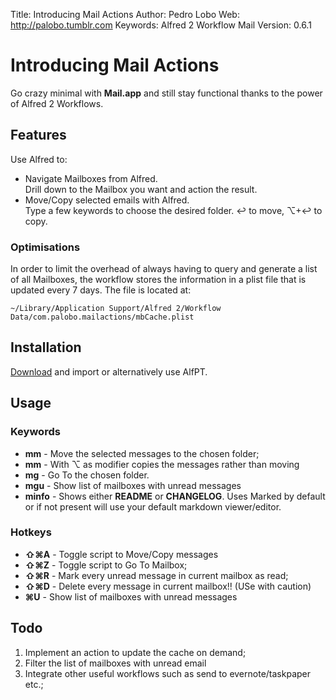 Title: 		Introducing Mail Actions
Author:		Pedro Lobo
Web:		http://palobo.tumblr.com
Keywords:		Alfred 2
		Workflow
		Mail
Version:		0.6.1

# Introducing Mail Actions
Go crazy minimal with **Mail.app** and still stay functional thanks to the power of Alfred 2 Workflows.

## Features
Use Alfred to:

- Navigate Mailboxes from Alfred.  
	Drill down to the Mailbox you want and action the result.
- Move/Copy selected emails with Alfred.  
	Type a few keywords to choose the desired folder. ↩ to move, ⌥+↩ to copy.
	
### Optimisations
In order to limit the overhead of always having to query and generate a list of all Mailboxes, the workflow stores the information in a plist file that is updated every 7 days. The file is located at:  

	~/Library/Application Support/Alfred 2/Workflow Data/com.palobo.mailactions/mbCache.plist

	
## Installation
[Download](http://bit.ly/10UFFP5) and import or alternatively use AlfPT.

## Usage
### Keywords

- **mm** - Move the selected messages to the chosen folder;
- **mm** - With ⌥ as modifier copies the messages rather than moving
- **mg** - Go To the chosen folder.
- **mgu** - Show list of mailboxes with unread messages
- **minfo** - Shows either **README** or **CHANGELOG**. Uses Marked by default or if not present will use your default markdown viewer/editor.

### Hotkeys
- **⇧⌘A** - Toggle script to Move/Copy messages
- **⇧⌘Z** - Toggle script to Go To Mailbox;
- **⇧⌘R** - Mark every unread message in current mailbox as read;
- **⇧⌘D** - Delete every message in current mailbox!! (USe with caution)
- **⌘U** - Show list of mailboxes with unread messages

## Todo
1. Implement an action to update the cache on demand;
2. Filter the list of mailboxes with unread email
3. Integrate other useful workflows such as send to evernote/taskpaper etc.;